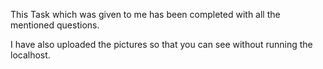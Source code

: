 This Task which was given to me has been completed with all the mentioned questions.

I have also uploaded the pictures so that you can see without running the localhost.
